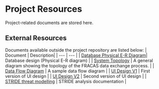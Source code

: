 # Project Resources

Project-related documents are stored here.

## External Resources

Documents available outside the project repository are listed below:
| Document | Description|
| --- | --- |
| [Database Physical E-R Diagram](https://drive.google.com/file/d/1P7sldDpkZWKb0iMdXkCrG1xOWWRXEDt4/view?usp=sharing)| Database design (Physical E-R diagram) |
| [System Topology](https://drive.google.com/file/d/15r5S2NjCZkA6TPpZLmzobjmEwRmljTZ8/view?usp=sharing) | A general diagram showing the topology of the FRACAS data exchange process. |
| [Data Flow Diagram](https://drive.google.com/file/d/1ojz0wEd5XJqQnJZtLIFvq2bCDx4GdjcK/view?usp=sharing) | A sample data flow diagram |
| [UI Design V1](https://www.figma.com/file/n8OppcejxU4Uhf1I8kDAoe/UWAM-FRACAS?type=design&node-id=1%3A327&mode=design&t=ETe4wk5Uudr1D3GH-1) | First version of UI design |
| [UI Design V2](https://www.figma.com/file/n8OppcejxU4Uhf1I8kDAoe/UWAM-FRACAS?type=design&node-id=154-406&mode=design) | Second version of UI design |
| [STRIDE threat modelling](https://docs.google.com/document/d/1Ih0MCZn3DmfoPAJ-is80mQPrnPDPCYjsKQXYiat8vD8/edit?usp=sharing) | STRIDE analysis documentation |
